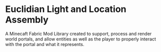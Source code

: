 # Euclidian Light and Location Assembly

A Minecaft Fabric Mod Library created to support, process and render world portals,
and allow entities as well as the player to properly interact with the portal and what it represents.
